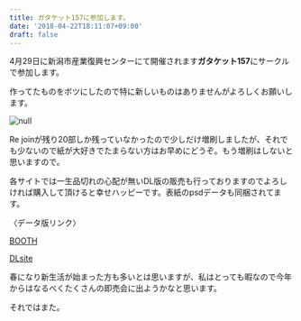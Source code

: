 ```yaml
---
title: ガタケット157に参加します。
date: '2018-04-22T18:11:07+09:00'
draft: false
---
```

4月29日に新潟市産業復興センターにて開催されます**ガタケット157**にサークルで参加します。

作ってたものをボツにしたので特に新しいものはありませんがよろしくお願いします。

![null](/images/uploads/お品書き157.png)

Re joinが残り20部しか残っていなかったので少しだけ増刷しましたが、それでも少ないので紙が大好きでたまらない方はお早めにどうぞ。もう増刷はしないと思いますので。

各サイトでは一生品切れの心配が無いDL版の販売も行っておりますのでよろしければ購入して頂けると幸せハッピーです。表紙のpsdデータも同梱されてます。

〈データ版リンク〉

[BOOTH](https://kgmnx.booth.pm/items/726233?utm_source=pixiv&utm_medium=promotion&utm_content=work-item&utm_campaign=pixiv-promotion)

[DLsite](http://www.dlsite.com/home/work/=/product_id/RJ217375.html)

春になり新生活が始まった方も多いとは思いますが、私はとっても暇なので今年からはなるべくたくさんの即売会に出ようかなと思います。

それではまた。

